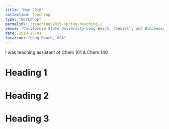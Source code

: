 ```yaml
---
title: "May 2010"
collection: teaching
type: "Workshop"
permalink: /teaching/2015-spring-teaching-1
venue: "California State University Long Beach, Chemistry and Biochemistry"
date: 2010-15-01
location: "Long Beach, USA"
---
```


I was teaching assistant of Chem 101 & Chem 140

Heading 1
======

Heading 2
======

Heading 3
======
